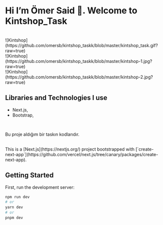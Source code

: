 <h1>Hi I’m Ömer Said 👋. Welcome to Kintshop_Task</h1>

<br>
![Kintshop](https://github.com/omersb/kintshop_taskk/blob/master/kintshop_task.gif?raw=true)
<br>
![Kintshop](https://github.com/omersb/kintshop_taskk/blob/master/kintshop-1.jpg?raw=true)
<br>
![Kintshop](https://github.com/omersb/kintshop_taskk/blob/master/kintshop-2.jpg?raw=true)
<br>

<h2>Libraries and Technologies I use</h2>

* Next.js, 
* Bootstrap,

<br>
<p>Bu proje aldığım bir taskın kodlarıdır.</p>

<br>
This is a [Next.js](https://nextjs.org/) project bootstrapped with [`create-next-app`](https://github.com/vercel/next.js/tree/canary/packages/create-next-app).

## Getting Started

First, run the development server:

```bash
npm run dev
# or
yarn dev
# or
pnpm dev
```

